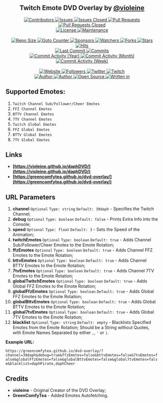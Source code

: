 <p align="center">
	<h2 align="center"><b>Twitch Emote DVD Overlay by <a href="https://github.com/violeine">@violeine</a></b></h2>
</p>
<p align="center">
	<a href="https://github.com/greencomfytea/dvd-overlay/graphs/contributors">
		<img alt="Contributors" src="https://custom-icon-badges.demolab.com/github/contributors/greencomfytea/dvd-overlay?logo=person-add" />
	</a>
	<a href="https://github.com/greencomfytea/dvd-overlay/issues">
		<img alt="Issues" src="https://custom-icon-badges.demolab.com/github/issues/greencomfytea/dvd-overlay?logo=issue-opened" />
	</a>
	<a href="https://github.com/greencomfytea/dvd-overlay/issues">
		<img alt="Issues Closed" src="https://custom-icon-badges.demolab.com/github/issues-closed/greencomfytea/dvd-overlay?logo=issue-closed" />
	</a>
	<a href="https://github.com/greencomfytea/dvd-overlay/pulls">
		<img alt="Pull Requests" src="https://custom-icon-badges.demolab.com/github/issues-pr/greencomfytea/dvd-overlay?logo=git-pull-request" />
	</a>
	<a href="https://github.com/greencomfytea/dvd-overlay/pulls">
		<img alt="Pull Requests Closed" src="https://custom-icon-badges.demolab.com/github/issues-pr-closed/greencomfytea/dvd-overlay?logo=git-pull-request-closed" />
	</a>
	<br>
	<a href="">
		<img alt="License" src="https://custom-icon-badges.demolab.com/github/license/greencomfytea/dvd-overlay?logo=law" />
	</a>
	<a href="">
		<img alt="Maintenance" src="https://custom-icon-badges.demolab.com/maintenance/yes/2023?logo=tools" />
	</a>
	<br>
	<br>
	<a href="">
		<img alt="Repo Size" src="https://custom-icon-badges.demolab.com/github/repo-size/greencomfytea/dvd-overlay?logo=database" />
	</a>
	<a href="">
		<img alt="Goto Counter" src="https://custom-icon-badges.demolab.com/github/search/greencomfytea/dvd-overlay/goto?logo=git-compare" />
	</a>
	<a href="https://github.com/sponsors/greencomfytea">
		<img alt="Sponsors" src="https://custom-icon-badges.demolab.com/github/sponsors/greencomfytea?logo=heart" />
	</a>
	<a href="https://github.com/GreenComfyTea/dvd-overlay/watchers">
		<img alt="Watchers" src="https://custom-icon-badges.demolab.com/github/watchers/greencomfytea/dvd-overlay?logo=eye" />
	</a>
	<a href="https://github.com/greencomfytea/dvd-overlay/forks">
		<img alt="Forks" src="https://custom-icon-badges.demolab.com/github/forks/greencomfytea/dvd-overlay?logo=repo-forked" />
	</a>
	<a href="https://github.com/greencomfytea/dvd-overlay/stargazers">
		<img alt="Stars" src="https://custom-icon-badges.demolab.com/github/stars/greencomfytea/dvd-overlay?logo=star" />
	</a>
	<a href="https://github.com/greencomfytea/dvd-overlay/graphs/traffic">
		<img alt="Hits" src="https://custom-icon-badges.demolab.com/endpoint?url=https://hits.dwyl.com/greencomfytea/dvd-overlay.json?color=blue&logo=eye" />
	</a>
	<br>
	<a href="https://github.com/greencomfytea/dvd-overlay/commits/main">
		<img alt="Last Commit" src="https://custom-icon-badges.demolab.com/github/last-commit/greencomfytea/dvd-overlay?logo=git-commit" />
	</a>
	<a href="https://github.com/greencomfytea/dvd-overlay/commits/main">
		<img alt="Commits" src="https://custom-icon-badges.demolab.com/github/commit-activity/t/greencomfytea/dvd-overlay?logo=git-commit" />
	</a>
	<br>
	<a href="https://github.com/greencomfytea/dvd-overlay/graphs/commit-activity">
		<img alt="Commit Activity (Year)" src="https://custom-icon-badges.demolab.com/github/commit-activity/y/greencomfytea/dvd-overlay?logo=pulse" />
	</a>
	<a href="https://github.com/greencomfytea/dvd-overlay/graphs/commit-activity">
		<img alt="Commit Activity (Month)" src="https://custom-icon-badges.demolab.com/github/commit-activity/m/greencomfytea/dvd-overlay?logo=pulse" />
	</a>
	<a href="https://github.com/greencomfytea/dvd-overlay/graphs/commit-activity">
		<img alt="Commit Activity (Week)" src="https://custom-icon-badges.demolab.com/github/commit-activity/w/greencomfytea/dvd-overlay?logo=pulse" />
	</a>
	<br>
	<br>
	<a href="https://greencomfytea.github.io/dvd-overlay/">
		<img alt="Website" src="https://custom-icon-badges.demolab.com/website?down_color=red&down_message=down&up_color=brightgreen&up_message=up&logo=link&url=https://greencomfytea.github.io/dvd-overlay" />
	</a>
	<a href="https://github.com/greencomfytea?tab=followers">
		<img alt="Followers" src="https://custom-icon-badges.demolab.com/github/followers/greencomfytea?logo=people" />
	</a>
	<a href="https://twitter.com/greencomfytea">
		<img alt="Twitter" src="https://img.shields.io/twitter/follow/greencomfytea?logo=twitter" />
	</a>
	<a href="https://www.twitch.tv/greencomfytea">
		<img alt="Twitch" src="https://img.shields.io/twitch/status/greencomfytea?logo=twitch" />
	</a>
	<br>
	<a href="https://github.com/violeine">
		<img alt="Author" src="https://custom-icon-badges.demolab.com/badge/author-violeine-blue?logo=person" />
	</a>
  	<a href="https://github.com/greencomfytea">
		<img alt="Author" src="https://custom-icon-badges.demolab.com/badge/contributor-GreenComfyTea-green?logo=person" />
	</a>
	<a href="https://github.com/topics/open-source">
		<img alt="Open Source" src="https://img.shields.io/badge/open%20source-%3F-yellow?logo=openvpn" />
	</a>
	<a href="https://www.javascript.com">
		<img alt="Written in" src="https://custom-icon-badges.demolab.com/badge/written in-html | css | js-f1e05a?logo=terminal" />
	</a>
</p>

## Supported Emotes:
1. `Twitch Channel Sub/Follower/Cheer Emotes`
2. `FFZ Channel Emotes`
3. `BTTV Channel Emotes`
4. `7TV Channel Emotes`
5. `Twitch Global Emotes`
6. `FFZ Global Emotes`
7. `BTTV Global Emotes`
8. `7TV Global Emotes`

## Links
* **[https://violeine.github.io/daphDVD/](https://violeine.github.io/daphDVD/)**
* **[https://greencomfytea.github.io/dvd-overlay/](https://greencomfytea.github.io/dvd-overlay/)**

## URL Parameters
1. **channel** `Optional` `Type: string` `Default: 39daph` - Specifies the Twitch Channel;
2. **debug** `Optional` `Type: boolean` `Default: false` - Prints Extra Info into the Console;
3. **speed** `Optional` `Type: float` `Default: 3` - Sets the Speed of the Animation;
4. **twitchEmotes** `Optional` `Type: boolean` `Default: true` - Adds Channel Sub/Follower/Cheer Emotes to the Emote Rotation;
5. **ffzEmotes** `Optional` `Type: boolean` `Default: true` - Adds Channel FFZ Emotes to the Emote Rotation;
6. **bttvEmotes** `Optional` `Type: boolean` `Default: true` - Adds Channel BTTV Emotes to the Emote Rotation;
7. **7tvEmotes** `Optional` `Type: boolean` `Default: true` - Adds Channel 7TV Emotes to the Emote Rotation;
8. **globalTwitchEmotes** `Optional` `Type: boolean` `Default: true` - Adds Global FFZ Emotes to the Emote Rotation;
8. **globalFfzEmotes** `Optional` `Type: boolean` `Default: true` - Adds Global FFZ Emotes to the Emote Rotation;
10. **globalBttvEmotes** `Optional` `Type: boolean` `Default: true` - Adds Global BTTV Emotes to the Emote Rotation;
11. **global7tvEmotes** `Optional` `Type: boolean` `Default: true` - Adds Global 7TV Emotes to the Emote Rotation;
12. **blacklist** `Optional` `Type: string` `Default: empty` - Blacklists Specified Emotes from the Emote Rotation; Should be a String without Quotes, with Emote Names Separated by either `,`, `'` or `|`.

**Example URL:**

`https://greencomfytea.github.io/dvd-overlay/?channel=39daph&debug=true&ffzEmotes=false&bttvEmotes=false&7tvEmotes=false&globalFfzEmotes=false&globalBttvEmotes=false&global7tvEmotes=false&blacklist=daphPirate,daphCheer`

</details>


## Credits
+ **violeine** - Original Creator of the DVD Overlay;
+ **GreenComfyTea** - Added Emotes Autofetching.   
